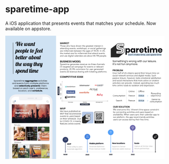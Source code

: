 # sparetime-app
A iOS application that presents events that matches your schedule. Now available on appstore. 

![alt text](./description/one-pager.png)
